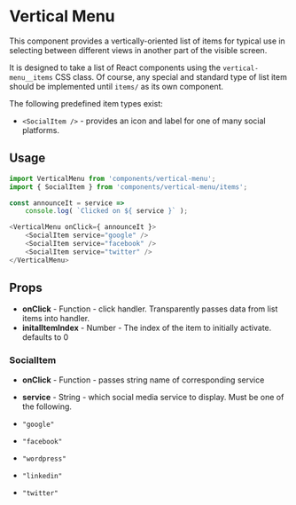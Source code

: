 # Vertical Menu

This component provides a vertically-oriented list of items for typical use in selecting between different views in another part of the visible screen.

It is designed to take a list of React components using the `vertical-menu__items` CSS class. Of course, any special and standard type of list item should be implemented until `items/` as its own component.

The following predefined item types exist:

- `<SocialItem />` - provides an icon and label for one of many social platforms.

## Usage

```js
import VerticalMenu from 'components/vertical-menu';
import { SocialItem } from 'components/vertical-menu/items';

const announceIt = service =>
	console.log( `Clicked on ${ service }` );

<VerticalMenu onClick={ announceIt }>
	<SocialItem service="google" />
	<SocialItem service="facebook" />
	<SocialItem service="twitter" />
</VerticalMenu>
```

## Props

- **onClick** - Function - click handler. Transparently passes data from list items into handler.
- **initalItemIndex** - Number - The index of the item to initially activate. defaults to 0

### SocialItem

- **onClick** - Function - passes string name of corresponding service

- **service** - String - which social media service to display. Must be one of the following.
- `"google"`
- `"facebook"`
- `"wordpress"`
- `"linkedin"`
- `"twitter"`
